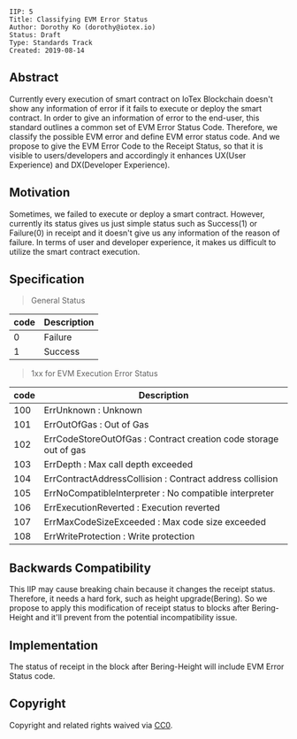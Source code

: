 ```
IIP: 5
Title: Classifying EVM Error Status
Author: Dorothy Ko (dorothy@iotex.io)
Status: Draft
Type: Standards Track
Created: 2019-08-14
```


## Abstract
Currently every execution of smart contract on IoTex Blockchain doesn't show any information of error if it fails to execute or deploy the smart contract. In order to give an information of error to the end-user, this standard outlines a common set of EVM Error Status Code. Therefore, we classify the possible EVM error and define EVM error status code. And we propose to give the EVM Error Code to the Receipt Status, so that it is visible to users/developers and accordingly it enhances UX(User Experience) and DX(Developer Experience). 

## Motivation
Sometimes, we failed to execute or deploy a smart contract. However, currently its status gives us just simple status such as Success(1) or Failure(0) in receipt and it doesn't give us any information of the reason of failure. In terms of user and developer experience, it makes us difficult to utilize the smart contract execution.  

## Specification

> General Status 

| code | Description  |
|------|--------------|
| 0    | Failure      |
| 1    | Success      |


> 1xx for EVM Execution Error Status 

| code | 						Description                               |
|------|------------------------------------------------------------------|
| 100  | ErrUnknown : Unknown                                             |
| 101  | ErrOutOfGas : Out of Gas                                         |
| 102  | ErrCodeStoreOutOfGas : Contract creation code storage out of gas |
| 103  | ErrDepth : Max call depth exceeded                               |
| 104  | ErrContractAddressCollision : Contract address collision         |
| 105  | ErrNoCompatibleInterpreter : No compatible interpreter           |
| 106  | ErrExecutionReverted : Execution reverted                        |
| 107  | ErrMaxCodeSizeExceeded : Max code size exceeded                  |
| 108  | ErrWriteProtection : Write protection                            |



## Backwards Compatibility
This IIP may cause breaking chain because it changes the receipt status. Therefore, it needs a hard fork, such as height upgrade(Bering). So we propose to apply this modification of receipt status to blocks after Bering-Height and it'll prevent from the potential incompatibility issue. 


## Implementation
The status of receipt in the block after Bering-Height will include EVM Error Status code. 


## Copyright
Copyright and related rights waived via [CC0](https://creativecommons.org/publicdomain/zero/1.0/).